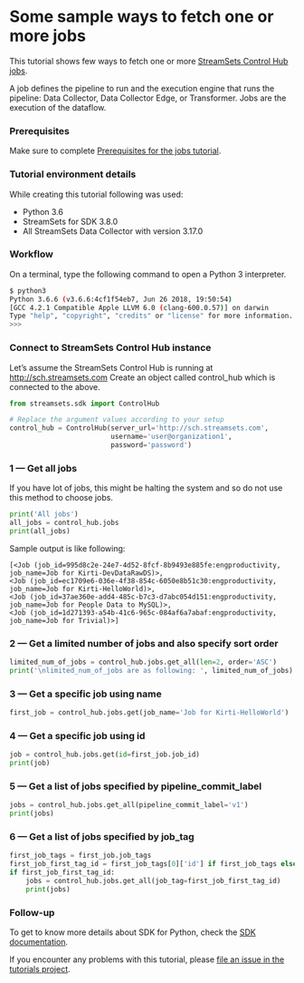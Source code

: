 Some sample ways to fetch one or more jobs
==========================================

This tutorial shows few ways to fetch one or more [StreamSets Control Hub jobs](https://streamsets.com/documentation/controlhub/latest/help/controlhub/UserGuide/Jobs/Jobs_title.html).

A job defines the pipeline to run and the execution engine that runs the pipeline: Data Collector, Data Collector Edge, or Transformer. Jobs are the execution of the dataflow.

### Prerequisites
Make sure to complete [Prerequisites for the jobs tutorial](../preparation-for-tutorial).

### Tutorial environment details
While creating this tutorial following was used:
* Python 3.6
* StreamSets for SDK 3.8.0
* All StreamSets Data Collector with version 3.17.0

 
### Workflow
On a terminal, type the following command to open a Python 3 interpreter.

```bash
$ python3
Python 3.6.6 (v3.6.6:4cf1f54eb7, Jun 26 2018, 19:50:54)
[GCC 4.2.1 Compatible Apple LLVM 6.0 (clang-600.0.57)] on darwin
Type "help", "copyright", "credits" or "license" for more information.
>>>
```

### Connect to StreamSets Control Hub instance

Let’s assume the StreamSets Control Hub is running at http://sch.streamsets.com 
Create an object called control_hub which is connected to the above. 

```python
from streamsets.sdk import ControlHub

# Replace the argument values according to your setup
control_hub = ControlHub(server_url='http://sch.streamsets.com',
                         username='user@organization1',
                         password='password')
```
 
### 1 &mdash; Get all jobs

If you have lot of jobs, this might be halting the system and so do not use this method to choose jobs.
  
```python
print('All jobs')
all_jobs = control_hub.jobs
print(all_jobs)
```
Sample output is like following:
```
[<Job (job_id=995d8c2e-24e7-4d52-8fcf-8b9493e885fe:engproductivity, job_name=Job for Kirti-DevDataRawDS)>,
<Job (job_id=ec1709e6-036e-4f38-854c-6050e8b51c30:engproductivity, job_name=Job for Kirti-HelloWorld)>,
<Job (job_id=37ae360e-add4-485c-b7c3-d7abc054d151:engproductivity, job_name=Job for People Data to MySQL)>,
<Job (job_id=1d271393-a54b-41c6-965c-084af6a7abaf:engproductivity, job_name=Job for Trivial)>]
```

### 2 &mdash; Get a limited number of jobs and also specify sort order

```python
limited_num_of_jobs = control_hub.jobs.get_all(len=2, order='ASC')
print('\nlimited_num_of_jobs are as following: ', limited_num_of_jobs)
```
   
### 3 &mdash; Get a specific job using name

```python
first_job = control_hub.jobs.get(job_name='Job for Kirti-HelloWorld')
```
   
### 4 &mdash; Get a specific job using id

```python
job = control_hub.jobs.get(id=first_job.job_id)
print(job)
```

### 5 &mdash; Get a list of jobs specified by pipeline_commit_label

```python
jobs = control_hub.jobs.get_all(pipeline_commit_label='v1')
print(jobs)
```  

### 6 &mdash; Get a list of jobs specified by job_tag

```python
first_job_tags = first_job.job_tags
first_job_first_tag_id = first_job_tags[0]['id'] if first_job_tags else ''
if first_job_first_tag_id:
    jobs = control_hub.jobs.get_all(job_tag=first_job_first_tag_id)
    print(jobs)
```      

### Follow-up
To get to know more details about SDK for Python, check the [SDK documentation](https://docs.streamsets.com/sdk/latest/index.html).

If you encounter any problems with this tutorial, please [file an issue in the tutorials project](https://github.com/streamsets/tutorials/issues/new).
 
